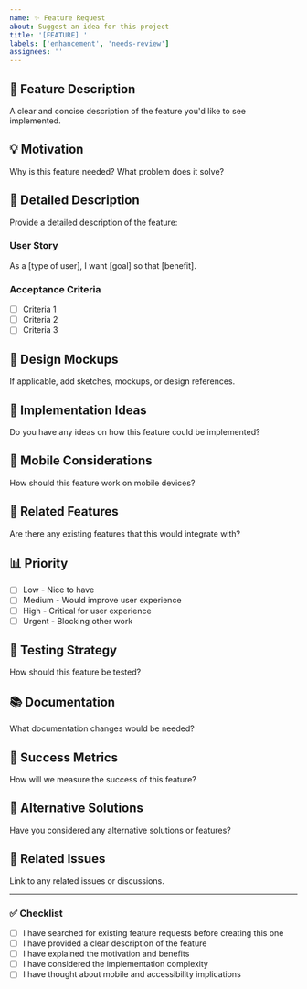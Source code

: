 ```yaml
---
name: ✨ Feature Request
about: Suggest an idea for this project
title: '[FEATURE] '
labels: ['enhancement', 'needs-review']
assignees: ''
---
```


## 🚀 Feature Description

A clear and concise description of the feature you'd like to see implemented.

## 💡 Motivation

Why is this feature needed? What problem does it solve?

## 📝 Detailed Description

Provide a detailed description of the feature:

### User Story

As a [type of user], I want [goal] so that [benefit].

### Acceptance Criteria

- [ ] Criteria 1
- [ ] Criteria 2
- [ ] Criteria 3

## 🎨 Design Mockups

If applicable, add sketches, mockups, or design references.

## 🔧 Implementation Ideas

Do you have any ideas on how this feature could be implemented?

## 📱 Mobile Considerations

How should this feature work on mobile devices?

## 🔗 Related Features

Are there any existing features that this would integrate with?

## 📊 Priority

- [ ] Low - Nice to have
- [ ] Medium - Would improve user experience
- [ ] High - Critical for user experience
- [ ] Urgent - Blocking other work

## 🧪 Testing Strategy

How should this feature be tested?

## 📚 Documentation

What documentation changes would be needed?

## 🎯 Success Metrics

How will we measure the success of this feature?

## 🤔 Alternative Solutions

Have you considered any alternative solutions or features?

## 🔗 Related Issues

Link to any related issues or discussions.

---

### ✅ Checklist

- [ ] I have searched for existing feature requests before creating this one
- [ ] I have provided a clear description of the feature
- [ ] I have explained the motivation and benefits
- [ ] I have considered the implementation complexity
- [ ] I have thought about mobile and accessibility implications
